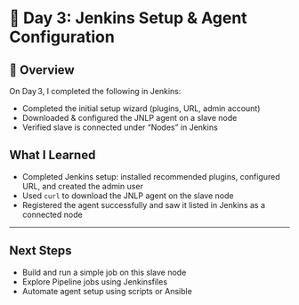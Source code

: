 # 🧪 Day 3: Jenkins Setup & Agent Configuration

## 📌 Overview
On Day 3, I completed the following in Jenkins:
- Completed the initial setup wizard (plugins, URL, admin account)
- Downloaded & configured the JNLP agent on a slave node
- Verified slave is connected under “Nodes” in Jenkins


##  What I Learned
- Completed Jenkins setup: installed recommended plugins, configured URL, and created the admin user  
- Used `curl` to download the JNLP agent on the slave node  
- Registered the agent successfully and saw it listed in Jenkins as a connected node  

---

##  Next Steps
- Build and run a simple job on this slave node  
- Explore Pipeline jobs using Jenkinsfiles  
- Automate agent setup using scripts or Ansible

